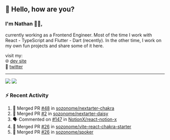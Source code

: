 ## 👋 Hello, how are you? 

### I'm Nathan 👨‍💻,

currently working as a Frontend Engineer. Most of the time I work with React - TypeScript and Flutter - Dart (recently). 
In the other time, I work on my own fun projects and share some of it here.

visit my:<br/>
🌐 [dev site](https://sznm.dev)<br/>
🦜 [twitter](https://twitter.com/sozonome)

---

![](https://komarev.com/ghpvc/?username=sozonome&color=grey)
![](https://hit.yhype.me/github/profile?user_id=17046154)

### :zap: Recent Activity

<!--START_SECTION:activity-->
1. 🎉 Merged PR [#48](https://github.com/sozonome/nextarter-chakra/pull/48) in [sozonome/nextarter-chakra](https://github.com/sozonome/nextarter-chakra)
2. 🎉 Merged PR [#2](https://github.com/sozonome/nextarter-daisy/pull/2) in [sozonome/nextarter-daisy](https://github.com/sozonome/nextarter-daisy)
3. 🗣 Commented on [#147](https://github.com/NotionX/react-notion-x/issues/147) in [NotionX/react-notion-x](https://github.com/NotionX/react-notion-x)
4. 🎉 Merged PR [#26](https://github.com/sozonome/vite-react-chakra-starter/pull/26) in [sozonome/vite-react-chakra-starter](https://github.com/sozonome/vite-react-chakra-starter)
5. 🎉 Merged PR [#26](https://github.com/sozonome/spoker/pull/26) in [sozonome/spoker](https://github.com/sozonome/spoker)
<!--END_SECTION:activity-->
